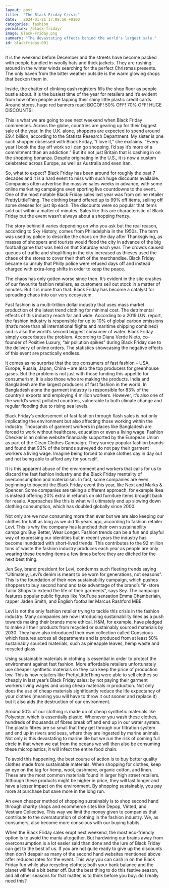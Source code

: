 ```yaml
---
layout: post
title:  "The Black Friday Crisis"
date:   2024-01-21 17:08:50 +0100
categories: fashion
permalink: /black-friday/
image: Black-Friday.png
summary: "The devastating effects behind the world's largest sale."
id: blackfriday-001
---
```


It is the weekend before December and the streets have become packed with people bundled in woolly hats and thick jackets. They are rushing around in the winter winds searching for the perfect Christmas presents. The only haven from the bitter weather outside is the warm glowing shops that beckon them in.

Inside, the chatter of clinking cash registers fills the shop floor as people bustle about. It is the busiest time of the year for retailers and it’s evident from how often people are tapping their shiny little plastic credit cards. Around stores, huge red banners read: BOGOF! 50% OFF! 70% OFF! HUGE DISCOUNTS!

This is what we are going to see next weekend when Black Friday commences. Across the globe, countries are gearing up for their biggest sale of the year. In the U.K. alone, shoppers are expected to spend around £9.4 billion, according to the Statista Research Department. My sister is one such shopper obsessed with Black Friday, “I love it,” she exclaims. “Every year I book the day off work so I can go shopping. I’d say it’s more of a commitment than an addiction.” But it’s not just Britain that is cashing in on the shopping bonanza. Despite originating in the U.S., it is now a custom celebrated across Europe, as well as Australia and even Iran.

So, what to expect? Black Friday has been around for roughly the past 7 decades and it is a hard event to miss with such huge discounts available. Companies often advertise the massive sales weeks in advance, with some online marketing campaigns even sporting live countdowns to the event. One of the most notable Black Friday sales last year was from online retailer PrettyLittleThing. The clothing brand offered up to 99% off items, selling off some dresses for just 8p each. The discounts were so popular that items sold out within a matter of minutes. Sales like this are characteristic of Black Friday but the event wasn’t always about a shopping frenzy.

The story behind it varies depending on who you ask but the real reason, according to Sky History, comes from Philadelphia in the 1950s. The term was used by police to describe the chaos on the day after Thanksgiving, as masses of shoppers and tourists would flood the city in advance of the big football game that was held on that Saturday each year. The crowds caused queues of traffic and shoplifting in the city increased as thieves used the chaos of the stores to cover their theft of the merchandise. Black Friday became so unruly that Philly police were refused days off and instead charged with extra-long shifts in order to keep the peace. 

The chaos has only gotten worse since then. It’s evident in the site crashes of our favourite fashion retailers, as customers sell out stock in a matter of minutes. But it is more
than that. Black Friday has become a catalyst for spreading chaos into our very ecosystem. 

Fast fashion is a multi-trillion dollar industry that uses mass market production of the latest trend clothing for minimal cost. The detrimental effects of this industry reach far and wide. According to a 2019 U.N. report, the fashion industry is responsible for up to 10% of global carbon emissions (that’s more than all international flights and maritime shipping
combined) and is also the world’s second biggest consumer of water. Black Friday simply exacerbates the problem. According to Diana Verde Nieto, co-founder of Positive Luxury,
“air pollution spikes” during Black Friday due to the delivery of online orders. The statistics showcasing the negative effects of this event are practically endless.

It comes as no surprise that the top consumers of fast fashion – USA, Europe, Russia, Japan, China – are also the top producers for greenhouse gases. But the problem is not just
with those funding this appetite for consumerism, it is also those who are making the products. India and Bangladesh are the largest producers of fast fashion in the world. In
Bangladesh alone the garment industry is responsible for 83% of the country’s exports and employing 4 million workers. However, it’s also one of the world’s worst polluted countries,
vulnerable to both climate change and regular flooding due to rising sea levels.

Black Friday’s endorsement of fast fashion through flash sales is not only implicating the environment but also affecting those working within the industry. Thousands of garment workers in places like Bangladesh are forced to work without healthcare, education or even a living wage. Fashion Checker is an online website financially supported by the
European Union as part of the Clean Clothes Campaign. They survey popular fashion brands and found that 93% of the brands surveyed do not pay their garment workers a living wage.
Imagine being forced to make clothes day in day out and not being able to afford any for yourself.

It is this apparent abuse of the environment and workers that calls for us to discard the fast fashion industry and the Black Friday mentality of overconsumption and materialism. In fact, some companies are even beginning to boycott the Black Friday event this year, like Next and Marks & Spencer. Some companies are taking a different approach, for example Ikea is instead offering 20% extra in refunds on old furniture items brought back for resale. Approaches like this is what will ultimately end up slowing down clothing consumption, which has doubled globally since 2000. 

Not only are we now consuming more than ever but we are also keeping our clothes for half as long as we did 15 years ago, according to fashion retailer Levi. This is why the company has launched their own sustainability campaign: Buy Better, Wear Longer. Fashion trends can be a fun and playful way of expressing our identities but in recent years the industry has become inundated with short-lived trends. This contributes to the 92 million tons of waste the fashion industry produces each year as people are only wearing these trending items a few times before they are ditched for the next best thing. 

Jen Sey, brand president for Levi, condemns such fleeting trends saying “Ultimately, Levi’s denim is meant to be worn for generations, not seasons”. This is the foundation of their new sustainability campaign, which pushes shoppers to buy second hand and take advantage of the brand’s “in-store Tailor Shops to extend the life of their garments”, says Sey. The campaign features popular public figures like YouTube sensation Emma Chamberlain, rapper Jaden Smith, and English footballer Marcus Rashford MBE. 

Levi is not the only fashion retailer trying to tackle this crisis in the fashion industry. Many companies are now introducing sustainability lines as a push towards making their
brands more ethical. H&M, for example, have pledged to make all their products from recycled or sustainably sourced materials by 2030. They have also introduced their own collection called Conscious which features across all departments and is produced from at least 50% sustainably sourced materials, such as pineapple leaves, hemp waste and recycled glass.

Using sustainable materials in clothing is essential in order to protect the environment against fast fashion. More affordable retailers unfortunately use cheaper synthetic materials so they can keep the price of production low. This is how retailers like PrettyLittleThing were able to sell clothes so cheaply in last year’s Black Friday sales: by not
paying their garment workers living wages and using cheap materials in production. Not only does the use of cheap materials significantly reduce the life expectancy of your clothes (meaning you will have to throw it out sooner and replace it) but it also aids the destruction of our environment. 

Around 50% of our clothing is made up of cheap synthetic materials like Polyester, which is essentially plastic. Whenever you wash these clothes, hundreds of thousands of fibres break off and end up in our water system. The plastic fibres are so small that they get through our filtration system and end up in rivers and seas, where they are ingested by marine animals. Not only is this devastating to marine life but we run the risk of coming full circle in that when we eat from the oceans we will then also be consuming these microplastics; it will infect the entire food chain. 

To avoid this happening, the best course of action is to buy better quality clothes made from sustainable materials. When shopping for clothes, keep an eye on the tag for hemp, wool, cashmere, organic cotton, and linen. These are the most common materials found in larger high street retailers. Although these products might be higher in price, they will last longer and have a lesser impact on the environment. By shopping sustainably, you pay more at purchase but save more in the long run. 

An even cheaper method of shopping sustainably is to shop second hand through charity shops and ecommerce sites like Depop, Vinted, and Vestiare Collective. This way we limit the money given to companies that contribute to the oversaturation of clothing in the fashion industry. We, as consumers, also become more conscious with our buying habits. 

When the Black Friday sales erupt next weekend, the most eco-friendly option is to avoid the mania altogether. But hardwiring our brains away from overconsumption is a lot easier said than done and the lure of Black Friday can get to the best of us. If you are not quite ready to give up the discounts then don’t despair as many of the second hand websites mentioned above offer reduced rates for the event. This way you can cash in on the Black Friday fun while also recycling clothes; both your bank balance and the planet will feel a bit better off. But the best thing to do this festive season, and all other seasons for that matter, is to think before you buy: do I really need this? 